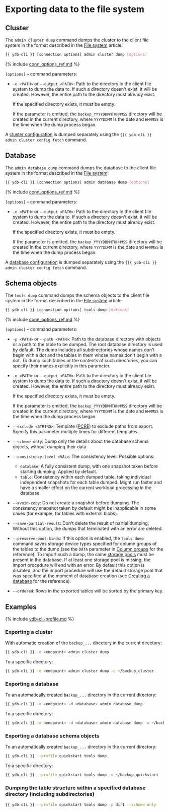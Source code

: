 # Exporting data to the file system

## Cluster

The `admin cluster dump` command dumps the cluster to the client file system in the format described in the [File system](../file-structure.md) article:

```bash
{{ ydb-cli }} [connection options] admin cluster dump [options]
```

{% include [conn_options_ref.md](../../commands/_includes/conn_options_ref.md) %}

`[options]` – command parameters:

- `-o <PATH>` or `--output <PATH>`: Path to the directory in the client file system to dump the data to.
    If such a directory doesn't exist, it will be created. However, the entire path to the directory must already exist.

    If the specified directory exists, it must be empty.

    If the parameter is omitted, the `backup_YYYYDDMMTHHMMSS` directory will be created in the current directory, where `YYYYDDMM` is the date and `HHMMSS` is the time when the dump process began.

A [cluster configuration](../../../../maintenance/manual/config-overview.md) is dumped separately using the `{{{ ydb-cli }} admin cluster config fetch` command.

## Database

The `admin database dump` command dumps the database to the client file system in the format described in the [File system](../file-structure.md):

```bash
{{ ydb-cli }} [connection options] admin database dump [options]
```

{% include [conn_options_ref.md](../../commands/_includes/conn_options_ref.md) %}

`[options]` – command parameters:

- `-o <PATH>` or `--output <PATH>`: Path to the directory in the client file system to dump the data to.
    If such a directory doesn't exist, it will be created. However, the entire path to the directory must already exist.

    If the specified directory exists, it must be empty.

    If the parameter is omitted, the `backup_YYYYDDMMTHHMMSS` directory will be created in the current directory, where `YYYYDDMM` is the date and `HHMMSS` is the time when the dump process began.

A [database configuration](../../../../maintenance/manual/config-overview.md) is dumped separately using the `{{{ ydb-cli }} admin cluster config fetch` command.

## Schema objects

The `tools dump` command dumps the schema objects to the client file system in the format described in the [File system](../file-structure.md) article:

```bash
{{ ydb-cli }} [connection options] tools dump [options]
```

{% include [conn_options_ref.md](../../commands/_includes/conn_options_ref.md) %}

`[options]` – command parameters:

- `-p <PATH>` or `--path <PATH>`: Path to the database directory with objects or a path to the table to be dumped. The root database directory is used by default. The dump includes all subdirectories whose names don't begin with a dot and the tables in them whose names don't begin with a dot. To dump such tables or the contents of such directories, you can specify their names explicitly in this parameter.

- `-o <PATH>` or `--output <PATH>`: Path to the directory in the client file system to dump the data to.
    If such a directory doesn't exist, it will be created. However, the entire path to the directory must already exist.

    If the specified directory exists, it must be empty.

    If the parameter is omitted, the `backup_YYYYDDMMTHHMMSS` directory will be created in the current directory, where `YYYYDDMM` is the date and `HHMMSS` is the time when the dump process began.

- `--exclude <STRING>`: Template ([PCRE](https://www.pcre.org/original/doc/html/pcrepattern.html)) to exclude paths from export. Specify this parameter multiple times for different templates.

- `--scheme-only`: Dump only the details about the database schema objects, without dumping their data

- `--consistency-level <VAL>`: The consistency level. Possible options:

    - `database`: A fully consistent dump, with one snapshot taken before starting dumping. Applied by default.
    - `table`: Consistency within each dumped table, taking individual independent snapshots for each table dumped. Might run faster and have a smaller effect on the current workload processing in the database.

- `--avoid-copy`: Do not create a snapshot before dumping. The consistency snapshot taken by default might be inapplicable in some cases (for example, for tables with external blobs).

- `--save-partial-result`: Don't delete the result of partial dumping. Without this option, the dumps that terminated with an error are deleted.

- `--preserve-pool-kinds`: If this option is enabled, the `tools dump` command saves storage device types specified for column groups of the tables to the dump (see the `DATA` parameter in [Column groups](https://ydb.tech/docs/en/yql/reference/syntax/create_table/family) for the reference). To import such a dump, the same [storage pools](https://ydb.tech/docs/en/concepts/glossary#storage-pool) must be present in the database. If at least one storage pool is missing, the import procedure will end with an error. By default this option is disabled, and the import procedure will use the default storage pool that was specified at the moment of database creation (see [Creating a database](https://ydb.tech/docs/en/devops/manual/initial-deployment#create-db) for the reference).

- `--ordered`: Rows in the exported tables will be sorted by the primary key.

## Examples

{% include [ydb-cli-profile.md](../../../../_includes/ydb-cli-profile.md) %}

### Exporting a cluster

With automatic creation of the `backup_...` directory in the current directory:

```bash
{{ ydb-cli }} -e <endpoint> admin cluster dump
```

To a specific directory:

```bash
{{ ydb-cli }} -e <endpoint> admin cluster dump -o ~/backup_cluster
```

### Exporting a database

To an automatically created `backup_...` directory in the current directory:

```bash
{{ ydb-cli }} -e <endpoint> -d <database> admin database dump
```

To a specific directory:

```bash
{{ ydb-cli }} -e <endpoint> -d <database> admin database dump -o ~/backup_db
```

### Exporting a database schema objects

To an automatically created `backup_...` directory in the current directory:

```bash
{{ ydb-cli }} --profile quickstart tools dump
```

To a specific directory:

```bash
{{ ydb-cli }} --profile quickstart tools dump -o ~/backup_quickstart
```

### Dumping the table structure within a specified database directory (including subdirectories)

```bash
{{ ydb-cli }} --profile quickstart tools dump -p dir1 --scheme-only
```


